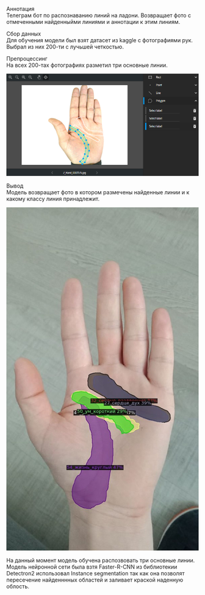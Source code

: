 Аннотация <br />
Телеграм бот по распознаванию линий на ладони. Возвращает фото с отмеченными найденныйми линиями и аннотации к этим линиям.

Сбор данных <br />
Для обучения модели был взят датасет из kaggle c фотографиями рук. Выбрал из них 200-ти с лучьшей четкостью.

Препроцессинг <br />
На всех 200-тах фотографиях разметил три основные линии.


![Image alt](https://github.com/greg-318/palm_line/raw/main/PhotoMD/Screenshot_1.png)

Вывод <br />
Модель возвращает фото в котором размечены найденные линии и к какому классу линия принадлежит.

![Image alt](https://github.com/greg-318/palm_line/raw/main/PhotoMD/return_img.jpg)


На данный момент модель обучена распозвовать три основные линии. Модель нейронной сети была взтя Faster-R-CNN из библиотекии Detectron2 
использовал Instance segmentation так как она позволят пересечение найденннных областей и заливает краской наденную облость.


